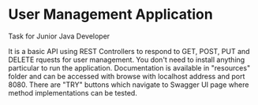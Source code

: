 # User Management Application
Task for Junior Java Developer

It is a basic API using REST Controllers to respond to GET, POST, PUT and DELETE rquests for user management. You don't need to install anything particular to run the application. Documentation is available in "resources" folder
and can be accessed with browse with localhost address and port 8080.
There are "TRY" buttons which navigate to Swagger UI page where method implementations can be tested.
